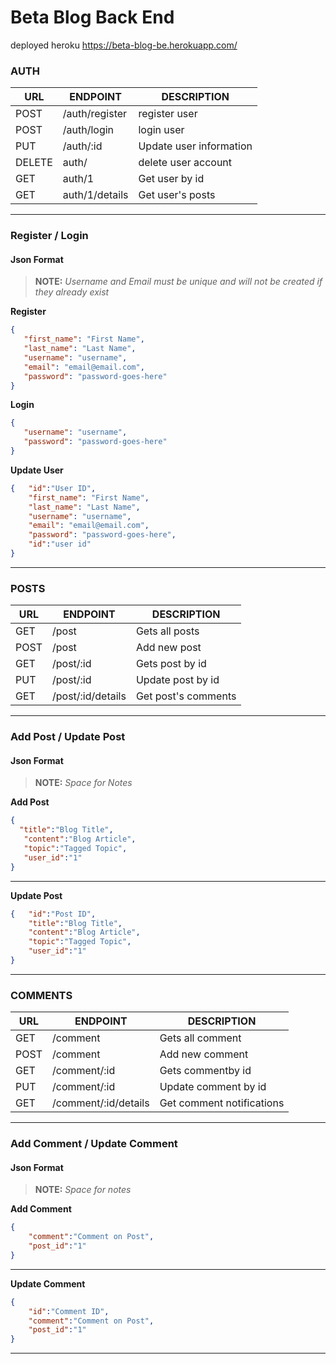 # Beta Blog Back End
deployed heroku https://beta-blog-be.herokuapp.com/
### AUTH
|         URL     |      ENDPOINT      |         DESCRIPTION     |
| ------------- | ------------- | -------------|
| POST          | /auth/register | register user|
| POST          | /auth/login    | login user   |
| PUT          | /auth/:id          | Update user information|
| DELETE          | auth/    |  delete user account   |
| GET          | auth/1  |  Get user by id   |
| GET          | auth/1/details    |  Get user's posts   |

---

### Register / Login
#### Json Format
>**NOTE:** 
*Username and Email must be unique and will not be created if they already exist*

**Register**
 ```json 
{
    "first_name": "First Name",
    "last_name": "Last Name",
    "username": "username",
    "email": "email@email.com",
    "password": "password-goes-here"
}
```
**Login**
 ```json 
{
    "username": "username",
    "password": "password-goes-here"
}
```
**Update User**
```json 
{   "id":"User ID",
    "first_name": "First Name",
    "last_name": "Last Name",
    "username": "username",
    "email": "email@email.com",
    "password": "password-goes-here",
    "id":"user id"
}
```
---


### POSTS
|         URL     |      ENDPOINT      |         DESCRIPTION     |
| ------------- | ------------- | -------------|
| GET            | /post       |Gets all posts  |
| POST            | /post       |Add new post  |
| GET            | /post/:id       |Gets post by id  |
| PUT            | /post/:id       |Update post by id  |
| GET            | /post/:id/details       |Get post's comments  |

---

### Add Post / Update Post
#### Json Format
>**NOTE:** 
*Space for Notes*

**Add Post**
 ```json 
{
   "title":"Blog Title",
    "content":"Blog Article",
    "topic":"Tagged Topic",
    "user_id":"1"
}
```
---

**Update Post**
```json 
{   "id":"Post ID", 
    "title":"Blog Title",
    "content":"Blog Article",
    "topic":"Tagged Topic",
    "user_id":"1"
}
```
---

### COMMENTS
|         URL     |      ENDPOINT      |         DESCRIPTION     |
| ------------- | ------------- | -------------|
| GET            | /comment       |Gets all comment |
| POST            | /comment     |Add new comment|
| GET            | /comment/:id       |Gets commentby id  |
| PUT            | /comment/:id       |Update comment by id  |
| GET            | /comment/:id/details       | Get comment notifications |

---
### Add Comment / Update Comment
#### Json Format
>**NOTE:** 
*Space for notes*

**Add Comment**
```json 
{
    "comment":"Comment on Post",
    "post_id":"1"
}

```
---
**Update Comment**
```json 
{
    "id":"Comment ID",
    "comment":"Comment on Post",
    "post_id":"1"
}

```
---
